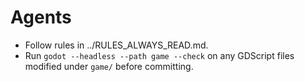 Agents
======
- Follow rules in ../RULES_ALWAYS_READ.md.
- Run `godot --headless --path game --check` on any GDScript files modified under `game/` before committing.

